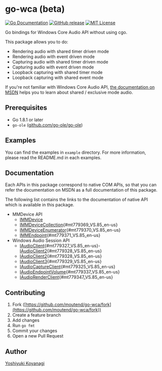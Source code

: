 # go-wca (beta)

[![Go Documentation](http://img.shields.io/badge/go-documentation-blue.svg?style=flat-square)][godocs]
[![GitHub release](http://img.shields.io/github/release/moutend/go-wca.svg?style=flat-square)][release]
[![MIT License](http://img.shields.io/badge/license-MIT-blue.svg?style=flat-square)][license]

[godocs]: http://godoc.org/github.com/moutend/go-wca
[release]: https://github.com/moutend/go-wca/releases
[license]: https://github.com/moutend/go-wca/blob/master/LICENSE

Go bindings for Windows Core Audio API without using cgo.

This package allows you to do:

- Rendering audio with shared timer driven mode
- Rendering audio with event driven mode
- Capturing audio with shared timer driven mode
- Capturing audio with event driven mode
- Loopback capturing with shared timer mode
- Loopback capturing with shared event mode

If you're not familiar with Windows Core Audio API, [the documentation on MSDN](https://msdn.microsoft.com/en-us/library/windows/desktop/dd370802(v=vs.85).aspx) helps you to learn about shared / exclusive mode audio.

## Prerequisites

- Go 1.8.1 or later
- `go-ole` ([github.com/go-ole/go-ole](https://github.com/go-ole/go-ole))

## Examples

You can find the examples in `example` directory. For more information, please read the README.md in each examples.

## Documentation

Each APIs in this package correspond to native COM APIs, so that you can refer the documentation on MSDN as a full documentation of this package.

The following list contains the links to the documentation of native API which is available in this package.
- MMDevice API
  - [IMMDevice](https://msdn.microsoft.com/en-us/library/windows/desktop/dd371395(v=vs.85).aspx)
  - [IMMDeviceCollection](https://msdn.microsoft.com/en-us/library/windows/desktop/dd371396(v=vs.85).aspx "IMMDeviceCollection"){#mt779369_VS.85_en-us}
  - [IMMDeviceEnumerator](https://msdn.microsoft.com/en-us/library/windows/desktop/dd371399(v=vs.85).aspx "IMMDeviceEnumerator"){#mt779370_VS.85_en-us}
  - [IMMEndpoint](https://msdn.microsoft.com/en-us/library/windows/desktop/dd371414(v=vs.85).aspx "IMMEndpoint"){#mt779371_VS.85_en-us}
- Windows Audio Session API
  - [IAudioClient](https://msdn.microsoft.com/en-us/library/windows/desktop/dd370865(v=vs.85).aspx "IAudioClient"){#mt779327_VS.85_en-us}- [IAudioClient2](https://msdn.microsoft.com/en-us/library/windows/desktop/hh404179(v=vs.85).aspx "IAudioClient2"){#mt779328_VS.85_en-us}
  - [IAudioClient2](https://msdn.microsoft.com/en-us/library/windows/desktop/hh404179(v=vs.85).aspx "IAudioClient2"){#mt779328_VS.85_en-us}
  - [IAudioClient3](https://msdn.microsoft.com/en-us/library/windows/desktop/dn911487(v=vs.85).aspx "IAudioClient3"){#mt779329_VS.85_en-us}
  - [IAudioCaptureClient](https://msdn.microsoft.com/en-us/library/windows/desktop/dd370858(v=vs.85).aspx "IAudioCaptureClient"){#mt779325_VS.85_en-us}
  - [IAudioEndpointVolume](https://msdn.microsoft.com/en-us/library/windows/desktop/dd370892(v=vs.85).aspx "IAudioEndpointVolume"){#mt779337_VS.85_en-us}
  - [IAudioRenderClient](https://msdn.microsoft.com/en-us/library/windows/desktop/dd368242(v=vs.85).aspx "IAudioRenderClient"){#mt779347_VS.85_en-us}

## Contributing

1. Fork ([https://github.com/moutend/go-wca/fork](https://github.com/moutend/go-wca/fork))
1. Create a feature branch
1. Add changes
1. Run `go fmt`
1. Commit your changes
1. Open a new Pull Request

## Author

[Yoshiyuki Koyanagi](https://github.com/moutend)
